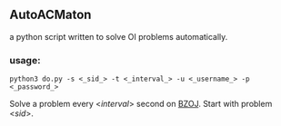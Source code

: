 ## AutoACMaton
a python script written to solve OI problems automatically.

### usage:
`python3 do.py -s <_sid_> -t <_interval_> -u <_username_> -p <_password_>`

Solve a problem every <_interval_> second on [BZOJ](http://www.lydsy.com/JudgeOnline/problemset.php).
Start with problem <_sid_>.
